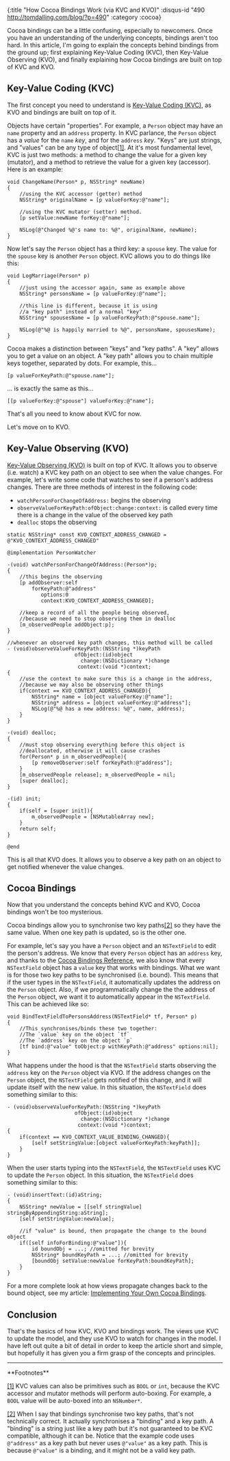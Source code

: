 {:title "How Cocoa Bindings Work (via KVC and KVO)"
 :disqus-id "490 http://tomdalling.com/blog/?p=490"
 :category :cocoa}

Cocoa bindings can be a little confusing, especially to newcomers. Once you
have an understanding of the underlying concepts, bindings aren't too hard. In
this article, I'm going to explain the concepts behind bindings from the ground
up; first explaining Key-Value Coding (KVC), then Key-Value Observing (KVO),
and finally explaining how Cocoa bindings are built on top of KVC and KVO.

<!--more-->

Key-Value Coding (KVC)
----------------------

The first concept you need to understand is [Key-Value Coding (KVC)][], as KVO
and bindings are built on top of it.

Objects have certain "properties". For example, a `Person` object may have an
`name` property and an `address` property. In KVC parlance, the `Person` object
has a *value* for the `name` *key*, and for the `address` *key*. "Keys" are
just strings, and "values" can be any type of object<a class="footnote-ref"
name="footnote_1_ref" href="#footnote_1">[1]</a>. At it's most fundamental
level, KVC is just two methods: a method to change the value for a given key
(mutator), and a method to retrieve the value for a given key (accessor). Here
is an example:

```objc
void ChangeName(Person* p, NSString* newName)
{
    //using the KVC accessor (getter) method
    NSString* originalName = [p valueForKey:@"name"];

    //using the KVC mutator (setter) method.
    [p setValue:newName forKey:@"name"];

    NSLog(@"Changed %@'s name to: %@", originalName, newName);
}
```

Now let's say the `Person` object has a third key: a `spouse` key. The value
for the `spouse` key is another `Person` object. KVC allows you to do things
like this:

```objc
void LogMarriage(Person* p)
{
    //just using the accessor again, same as example above
    NSString* personsName = [p valueForKey:@"name"];

    //this line is different, because it is using
    //a "key path" instead of a normal "key"
    NSString* spousesName = [p valueForKeyPath:@"spouse.name"];

    NSLog(@"%@ is happily married to %@", personsName, spousesName);
}
```

Cocoa makes a distinction between "keys" and "key paths". A "key" allows you to
get a value on an object. A "key path" allows you to chain multiple keys
together, separated by dots. For example, this...

```objc
[p valueForKeyPath:@"spouse.name"];
```

... is exactly the same as this...

```objc
[[p valueForKey:@"spouse"] valueForKey:@"name"];
```

That's all you need to know about KVC for now.

Let's move on to KVO.

Key-Value Observing (KVO)
-------------------------

[Key-Value Observing (KVO)][] is built on top of KVC. It allows you to observe
(i.e. watch) a KVC key path on an object to see when the value changes. For
example, let's write some code that watches to see if a person's address
changes. There are three methods of interest in the following code:

 -  `watchPersonForChangeOfAddress:` begins the observing
 -  `observeValueForKeyPath:ofObject:change:context:` is called every time there is a change in the value of the observed key path
 -  `dealloc` stops the observing

```objc
static NSString* const KVO_CONTEXT_ADDRESS_CHANGED = @"KVO_CONTEXT_ADDRESS_CHANGED"

@implementation PersonWatcher 

-(void) watchPersonForChangeOfAddress:(Person*)p;
{
    //this begins the observing
    [p addObserver:self 
        forKeyPath:@"address" 
           options:0 
           context:KVO_CONTEXT_ADDRESS_CHANGED];

    //keep a record of all the people being observed,
    //because we need to stop observing them in dealloc
    [m_observedPeople addObject:p];
}

//whenever an observed key path changes, this method will be called
- (void)observeValueForKeyPath:(NSString *)keyPath 
                      ofObject:(id)object 
                        change:(NSDictionary *)change 
                       context:(void *)context;
{
    //use the context to make sure this is a change in the address,
    //because we may also be observing other things 
    if(context == KVO_CONTEXT_ADDRESS_CHANGED){
        NSString* name = [object valueForKey:@"name"];
        NSString* address = [object valueForKey:@"address"];
        NSLog(@"%@ has a new address: %@", name, address);
    }    
}

-(void) dealloc;
{
    //must stop observing everything before this object is
    //deallocated, otherwise it will cause crashes
    for(Person* p in m_observedPeople){
        [p removeObserver:self forKeyPath:@"address"];
    }
    [m_observedPeople release]; m_observedPeople = nil;
    [super dealloc];
}

-(id) init;
{
    if(self = [super init]){
        m_observedPeople = [NSMutableArray new];
    }
    return self;
}

@end
```

This is all that KVO does. It allows you to observe a key path on an object to
get notified whenever the value changes.

Cocoa Bindings
--------------

Now that you understand the concepts behind KVC and KVO, Cocoa bindings won't
be too mysterious.

Cocoa bindings allow you to synchronise two key paths<a name="footnote_2_ref"
class="footnote-ref" href="#footnote_2">[2]</a> so they have the same value.
When one key path is updated, so is the other one.

For example, let's say you have a `Person` object and an `NSTextField` to edit
the person's address. We know that every `Person` object has an `address` key,
and thanks to the [Cocoa Bindings Reference][], we also know that every
`NSTextField` object has a `value` key that works with bindings. What we want
is for those two key paths to be synchronised (i.e. bound). This means that if
the user types in the `NSTextField`, it automatically updates the address on
the `Person` object.  Also, if we programmatically change the the address of
the `Person` object, we want it to automatically appear in the `NSTextField`.
This can be achieved like so:

```objc
void BindTextFieldToPersonsAddress(NSTextField* tf, Person* p)
{
    //This synchronises/binds these two together:
    //The `value` key on the object `tf`
    //The `address` key on the object `p`
    [tf bind:@"value" toObject:p withKeyPath:@"address" options:nil];
}
```

What happens under the hood is that the `NSTextField` starts observing the
`address` key on the `Person` object via KVO. If the address changes on the
`Person` object, the `NSTextField` gets notified of this change, and it will
update itself with the new value. In this situation, the `NSTextField` does
something similar to this:

```objc
- (void)observeValueForKeyPath:(NSString *)keyPath 
                      ofObject:(id)object 
                        change:(NSDictionary *)change 
                       context:(void *)context;
{
    if(context == KVO_CONTEXT_VALUE_BINDING_CHANGED){
        [self setStringValue:[object valueForKeyPath:keyPath]];
    }    
}
```

When the user starts typing into the `NSTextField`, the `NSTextField` uses KVC
to update the `Person` object. In this situation, the `NSTextField` does
something similar to this:

```objc
- (void)insertText:(id)aString;
{
    NSString* newValue = [[self stringValue] stringByAppendingString:aString];
    [self setStringValue:newValue];
    
    //if "value" is bound, then propagate the change to the bound object
    if([self infoForBinding:@"value"]){
        id boundObj = ...; //omitted for brevity
        NSString* boundKeyPath = ...; //omitted for brevity
        [boundObj setValue:newValue forKeyPath:boundKeyPath];
    }
}
```

For a more complete look at how views propagate changes back to the bound
object, see my article: [Implementing Your Own Cocoa Bindings][].

Conclusion
----------

That's the basics of how KVC, KVO and bindings work. The views use KVC to
update the model, and they use KVO to watch for changes in the model. I have
left out quite a bit of detail in order to keep the article short and simple,
but hopefully it has given you a firm grasp of the concepts and principles. 

<hr />
**Footnotes**

<a name="footnote_1" href="#footnote_1_ref">[1]</a>
KVC values can also be primitives such as `BOOL` or `int`, because the KVC
accessor and mutator methods will perform auto-boxing. For example, a `BOOL`
value will be auto-boxed into an `NSNumber*`. 

<a name="footnote_2" href="#footnote_2_ref">[2]</a>
When I say that bindings synchronise two key paths, that's not technically
correct. It actually synchronises a "binding" and a key path. A "binding" is a
string just like a key path but it's not guaranteed to be KVC compatible,
although it can be. Notice that the example code uses `@"address"` as a key
path but never uses `@"value"` as a key path. This is because `@"value"` is a
binding, and it might not be a valid key path.


[Key-Value Coding (KVC)]: http://developer.apple.com/library/mac/#documentation/Cocoa/Conceptual/KeyValueCoding/KeyValueCoding.html
[Key-Value Observing (KVO)]: http://developer.apple.com/library/mac/#documentation/Cocoa/Conceptual/KeyValueObserving/KeyValueObserving.html
[Cocoa Bindings Reference]: http://developer.apple.com/library/mac/#documentation/Cocoa/Reference/CocoaBindingsRef/CocoaBindingsRef.html
[Implementing Your Own Cocoa Bindings]: /blog/cocoa/implementing-your-own-cocoa-bindings/

